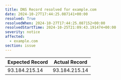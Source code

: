 ```yaml
---
title: DNS Record resolved for example.com
date: 2024-10-27T17:44:25.087141+00:00
resolved: True
resolvedWhen: 2024-10-27T17:44:25.087152+00:00
resolvedStartTime: 2024-10-25T21:09:43.191474+00:00
severity: notice
affected:
  - example.com
section: issue
---
```


| Expected Record  | Actual Record  |
|------------------|----------------|
| 93.184.215.14 | 93.184.215.14 |
